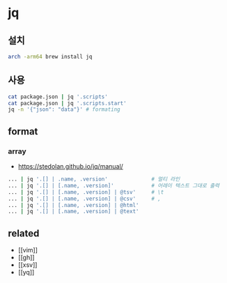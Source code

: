 # jq

## 설치
```sh
arch -arm64 brew install jq
```

## 사용
```sh
cat package.json | jq '.scripts'
cat package.json | jq '.scripts.start'
jq -n '{"json": "data"}' # formating
```

## format
### array
- https://stedolan.github.io/jq/manual/
```sh
... | jq '.[] | .name, .version'              # 멀티 라인
... | jq '.[] | [.name, .version]'            # 어레이 텍스트 그대로 출력
... | jq '.[] | [.name, .version] | @tsv'     # \t
... | jq '.[] | [.name, .version] | @csv'     # ,
... | jq '.[] | [.name, .version] | @html'
... | jq '.[] | [.name, .version] | @text'
```

## related
- [[vim]]
- [[gh]]
- [[xsv]]
- [[yq]]
